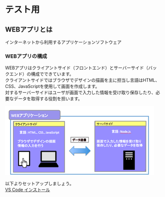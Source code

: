 # テスト用

## WEBアプリとは
インターネットから利用するアプリケーションソフトウェア

### WEBアプリの構成
WEBアプリはクライアントサイド（フロントエンド）とサーバーサイド（バックエンド）の構成でできています。  
クライアントサイドではブラウザでデザインの描画を主に担当し言語はHTML、CSS、JavaScriptを使用して画面を作成します。  
対するサーバーサイドはユーザが画面で入力した情報を受け取り保存したり、必要なデータを取得する役割を担います。

 ![img](./img/contents/ex.png "img")

以下よりセットアップしましょう。  
[VS Code インストール](./install-vscode-learning.md)

 
